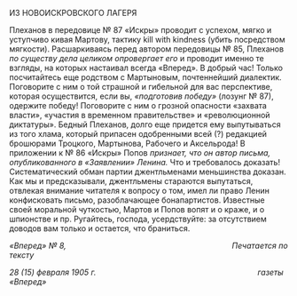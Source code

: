 ИЗ НОВОИСКРОВСКОГО ЛАГЕРЯ

Плеханов в передовице № 87 «Искры» проводит с успехом, мягко и уступчиво кивая Мартову, тактику kill with kindness (убить посредством мягкости). Расшаркиваясь перед автором передовицы № 85, Плеханов _по существу дела целиком опровергает его_ и про­водит именно те взгляды, на которых настаивал всегда «Вперед». В добрый час! Только посчитайтесь еще родством с Мартыновым, почтеннейший диалектик. Поговорите с ним о той страшной и гибельной для вас перспективе, которая осуществится, если вы, _«подготовив победу»_ (лозунг № 87), одержите победу! Поговорите с ним о грозной опасности «захвата власти», «участия в временном правительстве» и «революционной диктатуры». Бедный Плеханов, долго еще придется ему выпутываться из того хлама, который припасен одобренными всей (?) редакцией брошюрами Троцкого, Мартынова, Рабочего и Аксельрода! В приложении к № 86 «Искры» Попов _признает, что он автор письма, опубликованного в «Заявлении» Ленина._ Что и требовалось доказать! Система­тический обман партии джентльменами меньшинства доказан. Как мы и предсказыва­ли, джентльмены стараются выпутаться, отвлекая внимание читателя к вопросу о том, имел ли право Ленин конфисковать письмо, разоблачающее бонапартистов. Известные своей моральной чуткостью, Мартов и Попов вопят и о краже, и о шпионстве и пр. Ру­гайтесь, господа, усердствуйте: за отсутствием доводов вам только и остается, что бра­ниться.

_«Вперед» № 8,                                                                            Печатается по тексту_

_28 (15) февраля 1905 г.                                                                          газеты «Вперед»_